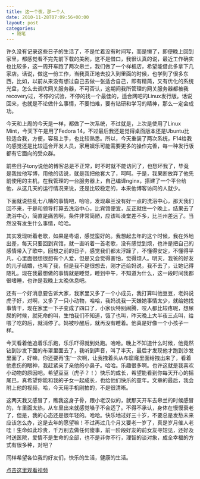```yaml
---
title: 这一个夜，那一个人
date: 2010-11-28T07:09:56+00:00
layout: post
categories:
  - 随笔
---
```

许久没有记录这些日子的生活了，不是忙着没有时间写，而是懒了，即便晚上回到家里，都感觉看不完先前下载的美剧，这不是借口，我很认真的说，最近工作确实也比较多，这一周开车跑了两次皋兰，我们做了一个样板店，希望能借此多拿下几家店。话说，做这一份工作，当我真正地去投入到里面的时候，也学到了很多东西，比如，以前从来没有想过自己去做一张适合自己，即有精简，又有优化的系统光盘，怎么去调优网关服务器，不可否认，这期间我所管理的网关服务器都被我recovery过，不停的试验，不停的找一个最佳的，适合网吧的Linux发行版。话说回来，也就是不论做什么事情，不要怕难，要有钻研和学习的精神，那么一定会成功。

今天和上周的今天是一样，都做了一次系统，不过就是，上次是使用了Linux Mint，今天下午是用了Fedora 14，不过最后我还是觉得桌面版本还是Ubuntu比较适合我，方便，容易上手，也比较熟悉。所以，今天重装了两次系统，F14给我的感觉还是比较适合开发人员，家用娱乐可能需要更多的操作完善，每一种发行版都有它面向的受众群。

前些日子tony说他的博客总是不正常，时不时就不能访问了，也愁坏我了，毕竟是我拉他写博，用他的话说，就是我把他套大了，呵呵。于是，我果断放弃了他先前使用的主机，在我管理的一台服务器上，自己编译nginx，搭建了一个平台给他，从这几天的运行情况来说，还是比较稳定的，本来他博客访问的人就少。

下面就说些乱七八糟的事情吧，哈哈，发现皋兰没有好一点的洗浴中心，那天我们回不来，于是和领导打算去洗浴中心，比宾馆便宜，反正就住一个晚上，结果去了洗浴中心，简直是痛苦啊，条件非常简陋，应该叫澡堂差不多，比兰州差远了。当然没有发生什么事情，哈哈。
<!--more-->
其实发现听着老歌，如果是粤语，感觉蛮好的。我想起去年的这个时候，我在外地出差，每天只要回到宾馆，就一直听着一首老歌，没有感觉到烦，也许是把自己的感情带入了歌中。回想之前的日子，感觉我们都太浮躁了，不懂得安定，不懂得平凡，心里面很想很想有个人爱，但是又会觉得害怕，觉得烦人。明天，我爸的好友的儿子结婚，也叫了我，但是我不是很想去，刚才还给妈说，我不去了，让她记得随礼。现在我最想做的事情就是睡觉，睡到中午，不知道为什么，这一段时间我都很嗜睡，也许是我晚上太晚休息吧。

还有一个好消息要告诉大家，我家里又多了一个小成员，我打算叫他豆豆，老妈说虎子好，对啊，又多了一只小动物，哈哈，我妈说我一天嫌她事情太少，就给她找事情干，现在家里一下子变成了四口了，小家伙特别闹腾，咬人都比较疼呢，想尿尿的时候，就死命的叫，生怕我们不知道，饿了也叫，昨天晚上大半夜三点叫，给喂了吃的后，就消停了。妈被吵醒后，就再没有睡着。他真是好像一个小孩子一样。

今天看着他追着乐乐跑，乐乐吓得就到处跑。哈哈。晚上不知道什么时候，他竟然钻到沙发下面的布罩里面去了，我听到声音，叫了半天，最后才发现他才跑到沙发里面了，好嘛，你还要再‘生’一次啊，让我拽着头从布窟窿里面给拽出来了，看着他悲伤的眼神，我赶紧亲了亲他的小鼻子。哈哈。乐趣很多啊。也许这就是我喜欢小动物的原因吧。希望豆豆（虎子？！）快乐的成长，希望能看到你每天开心的摇尾巴，真希望你能和我的子女一起成长，也给他们快乐的童年。文章的最后，我会附上他的视频，哈，今天用手机刚拍的，不是很清晰。

这两天我又感冒了，瞧我这身子骨，跟小老汉似的，就那天开车去皋兰的时候感冒的，车里面太热，从车里出来就感觉嗓子不合适了。不得不承认，身体在慢慢衰老了，但是，我的心态还是很年轻的。哈哈。快乐地过好三十岁，不要总是发愁未来应该怎么办，这是去年的愿望嘛！不过再过几个月又要老一岁了，真是岁月催人老哇！生命如此珍贵，千万别去做任何傻事，前一阶段好友的前女友寻短见，还好及时送医院，爱情不是生命的全部，也不是非你不行，理智的谈对象，成全幸福的方式有很多种，对吧？

同样希望各位我的好友们，快乐的生活，健康的生活。

[点击这里观看视频](http://v.youku.com/v_show/id_XMjI1NjUzNTky.html "my cute doggy")